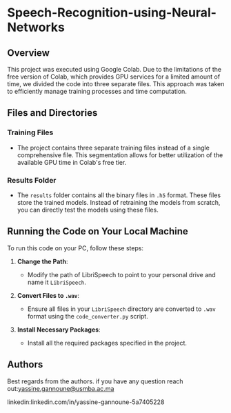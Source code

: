 # Speech-Recognition-using-Neural-Networks

## Overview

This project was executed using Google Colab. Due to the limitations of the free version of Colab, which provides GPU services for a limited amount of time, we divided the code into three separate files. This approach was taken to efficiently manage training processes and time computation.

## Files and Directories

### Training Files

- The project contains three separate training files instead of a single comprehensive file. This segmentation allows for better utilization of the available GPU time in Colab's free tier.

### Results Folder

- The `results` folder contains all the binary files in `.h5` format. These files store the trained models. Instead of retraining the models from scratch, you can directly test the models using these files.

## Running the Code on Your Local Machine

To run this code on your PC, follow these steps:

1. **Change the Path**:
   - Modify the path of LibriSpeech to point to your personal drive and name it `LibriSpeech`.

2. **Convert Files to `.wav`**:
   - Ensure all files in your `LibriSpeech` directory are converted to `.wav` format using the `code_converter.py` script.

3. **Install Necessary Packages**:
   - Install all the required packages specified in the project.

## Authors

Best regards from the authors.
if you have any question reach out:yassine.gannoune@usmba.ac.ma

linkedin:linkedin.com/in/yassine-gannoune-5a7405228
